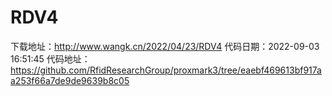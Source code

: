 # RDV4
下载地址：http://www.wangk.cn/2022/04/23/RDV4
代码日期：2022-09-03 16:51:45
代码地址：https://github.com/RfidResearchGroup/proxmark3/tree/eaebf469613bf917aa253f66a7de9de9639b8c05
